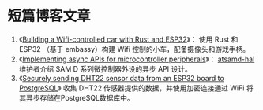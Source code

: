 # 短篇博客文章

1. 《[Building a Wifi-controlled car with Rust and ESP32](https://jamesmcm.github.io/blog/esp32-wifi-tank/)》：
    使用 Rust 和 ESP32 （基于 embassy）构建 Wifi 控制的小车，配备摄像头和游戏手柄。
2. 《[Implementing async APIs for microcontroller peripherals](https://beaurivage.io/atsamd-hal-async/)》：
    [atsamd-hal](https://github.com/atsamd-rs/atsamd) 维护者介绍 SAM D 系列微控制器外设的异步 API 设计。
3. 《[Securely sending DHT22 sensor data from an ESP32 board to PostgreSQL](https://c410-f3r.github.io/thoughts/securely-sending-dht22-sensor-data-from-an-esp32-board-to-postgresql/)》
    收集 DHT22 传感器提供的数据，并使用加密连接通过 WiFi 将其异步存储在PostgreSQL数据库中。
